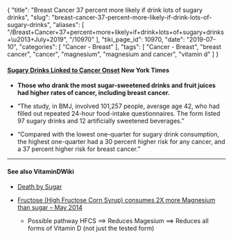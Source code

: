 {
    "title": "Breast Cancer 37 percent more likely if drink lots of sugary drinks",
    "slug": "breast-cancer-37-percent-more-likely-if-drink-lots-of-sugary-drinks",
    "aliases": [
        "/Breast+Cancer+37+percent+more+likely+if+drink+lots+of+sugary+drinks+\u2013+July+2019",
        "/10970"
    ],
    "tiki_page_id": 10970,
    "date": "2019-07-10",
    "categories": [
        "Cancer - Breast"
    ],
    "tags": [
        "Cancer - Breast",
        "breast cancer",
        "cancer",
        "magnesium",
        "magnesium and cancer",
        "vitamin d"
    ]
}


#### [Sugary Drinks Linked to Cancer Onset](https://www.nytimes.com/2019/07/10/well/eat/sugary-drinks-linked-to-cancer-onset.html) New York Times

*  **Those who drank the most sugar-sweetened drinks and fruit juices had higher rates of cancer, including breast cancer.** 

* “The study, in BMJ, involved 101,257 people, average age 42, who had filled out repeated 24-hour food-intake questionnaires. The form listed 97 sugary drinks and 12 artificially sweetened beverages.”

* “Compared with the lowest one-quarter for sugary drink consumption, the highest one-quarter had a 30 percent higher risk for any cancer, and a 37 percent higher risk for breast cancer.”

---

#### See also VitaminDWiki

* [Death by Sugar](/posts/death-by-sugar)

* [Fructose (High Fructose Corn Syrup) consumes 2X more Magnesium than sugar – May 2014](/posts/fructose-high-fructose-corn-syrup-consumes-2x-more-magnesium-than-sugar)

   * Possible pathway HFCS ==> Reduces Magesium ==> Reduces all forms of Vitamin D (not just the tested form)